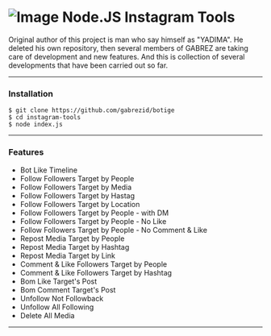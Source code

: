 # ![Image](Instagram2016_white-(64px).png) Node.JS Instagram Tools


Original author of this project is man who say himself as "YADIMA".
He deleted his own repository, then several members of GABREZ are taking care of development and new features.
And this is collection of several developments that have been carried out so far.

----

### Installation

```
$ git clone https://github.com/gabrezid/botige
$ cd instagram-tools
$ node index.js
```

----

### Features

* Bot Like Timeline
* Follow Followers Target by People
* Follow Followers Target by Media
* Follow Followers Target by Hastag
* Follow Followers Target by Location
* Follow Followers Target by People - with DM
* Follow Followers Target by People - No Like
* Follow Followers Target by People - No Comment & Like
* Repost Media Target by People
* Repost Media Target by Hashtag
* Repost Media Target by Link
* Comment & Like Followers Target by People
* Comment & Like Followers Target by Hashtag
* Bom Like Target's Post
* Bom Comment Target's Post
* Unfollow Not Followback
* Unfollow All Following
* Delete All Media

----
